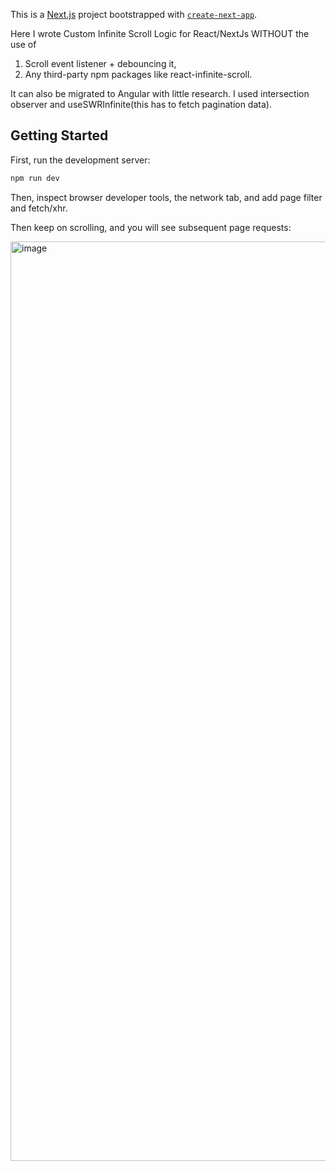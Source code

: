 This is a [Next.js](https://nextjs.org/) project bootstrapped with [`create-next-app`](https://github.com/vercel/next.js/tree/canary/packages/create-next-app).

Here I wrote Custom Infinite Scroll Logic for React/NextJs WITHOUT the use of 
1) Scroll event listener + debouncing it,
2) Any third-party npm packages like react-infinite-scroll.
   
It can also be migrated to Angular with little research.
I used intersection observer and useSWRInfinite(this has to fetch pagination data).

## Getting Started

First, run the development server:

```bash
npm run dev
```

Then, inspect browser developer tools, the network tab, and add page filter and fetch/xhr. 

Then keep on scrolling, and you will see subsequent page requests:

<img width="1471" alt="image" src="https://github.com/user-attachments/assets/d11ba873-c7eb-45a5-ba5e-6227f204f0c7">


